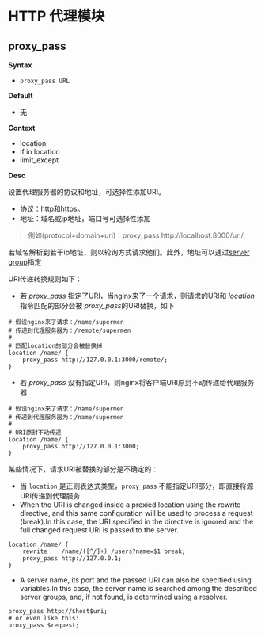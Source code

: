 # HTTP 代理模块

## proxy_pass

**Syntax**
- `proxy_pass URL` 

**Default**
- 无

**Context**
- location
- if in location
- limit_except

**Desc**

设置代理服务器的协议和地址，可选择性添加URI。
- 协议：http和https。
- 地址：域名或ip地址，端口号可选择性添加

> 例如(protocol+domain+uri)：proxy_pass http://localhost:8000/uri/;  

若域名解析到若干ip地址，则以轮询方式请求他们。此外，地址可以通过[server group](http://nginx.org/en/docs/http/ngx_http_upstream_module.html)指定  

URI传递转换规则如下：
- 若 *proxy_pass* 指定了URI，当nginx来了一个请求，则请求的URI和 *location* 指令匹配的部分会被 *proxy_pass*的URI替换，如下
```nginx
# 假设nginx来了请求：/name/supermen
# 传递到代理服务器为：/remote/supermen
#
# 匹配location的部分会被替换掉
location /name/ {
    proxy_pass http://127.0.0.1:3000/remote/;
}
```
- 若 *proxy_pass* 没有指定URI，则nginx将客户端URI原封不动传递给代理服务器

```nginx
# 假设nginx来了请求：/name/supermen
# 传递到代理服务器为：/name/supermen
#
# URI原封不动传递
location /name/ {
    proxy_pass http://127.0.0.1:3000;
}
```  

某些情况下，请求URI被替换的部分是不确定的：
- 当 `location` 是正则表达式类型，`proxy_pass` 不能指定URI部分，即直接将源URI传递到代理服务
- When the URI is changed inside a proxied location using the rewrite directive, and this same configuration will be used to process a request (break).In this case, the URI specified in the directive is ignored and the full changed request URI is passed to the server.

```nginx
location /name/ {
    rewrite    /name/([^/]+) /users?name=$1 break;
    proxy_pass http://127.0.0.1;
}
```
- A server name, its port and the passed URI can also be specified using variables.In this case, the server name is searched among the described server groups, and, if not found, is determined using a resolver.

```nginx
proxy_pass http://$host$uri;
# or even like this:
proxy_pass $request;
```


